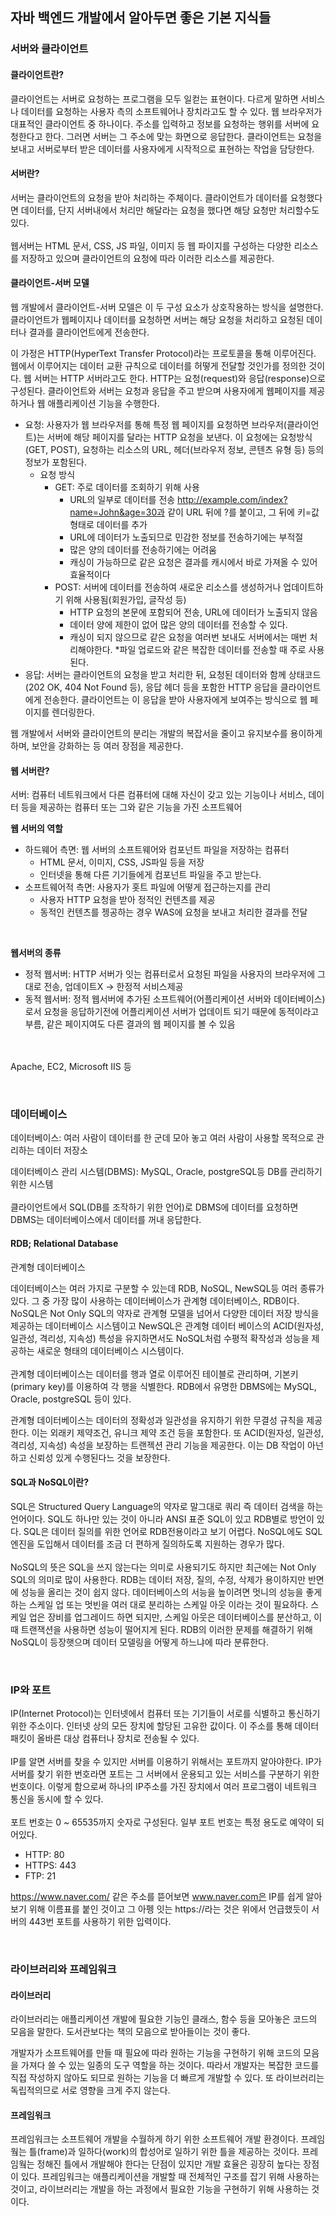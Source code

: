 ## 자바 백엔드 개발에서 알아두면 좋은 기본 지식들

### 서버와 클라이언트

#### 클라이언트란?
클라이언트는 서버로 요청하는 프로그램을 모두 일컫는 표현이다.
다르게 말하면 서비스나 데이터를 요청하는 사용자 측의 소프트웨어나 장치라고도 할 수 있다.
웹 브라우저가 대표적인 클라이언트 중 하나이다.
주소를 입력하고 정보를 요청하는 행위를 서버에 요청한다고 한다.
그러면 서버는 그 주소에 맞는 화면으로 응답한다.
클라이언트는 요청을 보내고 서버로부터 받은 데이터를 사용자에게 시작적으로 표현하는 작업을 담당한다.
<br>

#### 서버란?
서버는 클라이언트의 요청을 받아 처리하는 주체이다. 클라이언트가 데이터를 요청했다면 데이터를, 단지 서버내에서 처리만 해달라는 요청을 했다면 해당 요청만 처리할수도 있다.
<br><br>
웹서버는 HTML 문서, CSS, JS 파일, 이미지 등 웹 파이지를 구성하는 다양한 리소스를 저장하고 있으며 클라이언트의 요청에 따라 이러한 리소스를 제공한다.
<br>

#### 클라이언트-서버 모델
웹 개발에서 클라이언트-서버 모델은 이 두 구성 요소가 상호작용하는 방식을 설명한다.
클라이언트가 웹페이지나 데이터를 요청하면 서버는 해당 요청을 처리하고 요청된 데이터나 결과를 클라이언트에게 전송한다.

이 가정은 HTTP(HyperText Transfer Protocol)라는 프로토콜을 통해 이루어진다.
웹에서 이루어지는 데이터 교환 규칙으로 데이터를 허떻게 전달할 것인가를 정의한 것이다.
웹 서버는 HTTP 서버라고도 한다.
HTTP는 요청(request)와 응답(response)으로 구성된다.
클라이언트와 서버는 요청과 응답을 주고 받으며 사용자에게 웹페이지를 제공하거나 웹 애플리케이션 기능을 수행한다.

* 요청: 사용자가 웹 브라우저를 통해 특정 웹 페이지를 요청하면 브라우저(클라이언트)는 서버에 해당 페이지를 달라는 HTTP 요청을 보낸다. 이 요청에는 요청방식(GET, POST), 요청하는 리소스의 URL, 헤더(브라우저 정보, 콘텐츠 유형 등) 등의 정보가 포함된다.
    * 요청 방식 
        * GET: 주로 데이터를 조회하기 위해 사용
            * URL의 일부로 데이터를 전송   http://example.com/index?name=John&age=30과 같이 URL 뒤에 ?를 붙이고, 그 뒤에 키=값 형태로 데이터를 추가
            * URL에 데이터가 노출되므로 민감한 정보를 전송하기에는 부적절
            * 많은 양의 데이터를 전송하기에는 어려움
            * 캐싱이 가능하므로 같은 요청은 결과를 캐시에서 바로 가져올 수 있어 효율적이다
        * POST: 서버에 데이터를 전송하여 새로운 리소스를 생성하거나 업데이트하기 위해 사용됨(회원가입, 글작성 등)
            * HTTP 요청의 본문에 포함되어 전송, URL에 데이터가 노출되지 않음
            * 데이터 양에 제한이 없어 많은 양의 데이터를 전송할 수 있다.
            * 캐싱이 되지 않으므로 같은 요청을 여러번 보내도 서버에서는 매번 처리해야한다.
            *파일 업로드와 같은 복잡한 데이터를 전송할 때 주로 사용된다.
* 응답: 서버는 클라이언트의 요청을 받고 처리한 뒤, 요청된 데이터와 함께 상태코드(202 OK, 404 Not Found 등), 응답 헤더 등을 포함한 HTTP 응답을 클라이언트에게 전송한다. 클라이언트는 이 응답을 받아 사용자에게 보여주는 방식으로 웹 페이지를 렌더링한다.

웹 개발에서 서버와 클라이언트의 분리는 개발의 복잡서을 줄이고 유지보수를 용이하게 하며, 보안을 강화하는 등 여러 장점을 제공한다.
<br>

#### 웹 서버란?

서버: 컴퓨터 네트워크에서 다른 컴퓨터에 대해 자신이 갖고 있는 기능이나 서비스, 데이터 등을 제공하는 컴퓨터 또는 그와 같은 기능을 가진 소프트웨어


**웹 서버의 역할**

* 하드웨어 측면: 웹 서버의 소프트웨어와 컴포넌트 파일을 저장하는 컴퓨터
    * HTML 문서, 이미지, CSS, JS파일 등을 저장
    * 인터넷을 통해 다른 기기들에게 컴포넌트 파일을 주고 받는다.
* 소프트웨어적 측면: 사용자가 홋트 파일에 어떻게 접근하는지를 관리
    * 사용자 HTTP 요청을 받아 정적인 컨텐츠를 제공
    * 동적인 컨텐츠를 젱공하는 경우 WAS에 요청을 보내고 처리한 결과를 전달
<br>

**웹서버의 종류**

* 정적 웹서버: HTTP 서버가 잇는 컴퓨터로서 요청된 파일을 사용자의 브라우저에 그대로 전송, 업데이트X -> 한정적 서비스제공
* 동적 웹서버: 정적 웹서버에 추가된 소프트웨어(어플리케이션 서버와 데이터베이스)로서 요청을 응답하기전에 어플리케이션 서버가 업데이트 되기 때문에 동적이라고 부름, 같은 페이지여도 다른 결과의 웹 페이지를 볼 수 있음

<br><br>
Apache, EC2, Microsoft IIS 등

<br>

### 데이터베이스
데이터베이스: 여러 사람이 데이터를 한 군데 모아 놓고 여러 사람이 사용할 목적으로 관리하는 데이터 저장소

데이터베이스 관리 시스템(DBMS): MySQL, Oracle, postgreSQL등 DB를 관리하기 위한 시스템
<br><br>
클라이언트에서 SQL(DB를 조작하기 위한 언어)로 DBMS에 데이터를 요청하면 DBMS는 데이터베이스에서 데이터를 꺼내 응답한다.
<br>

#### RDB; Relational Database
관계형 데이터베이스

데이터베이스는 여러 가지로 구분할 수 있는데 RDB, NoSQL, NewSQL등 여러 종류가 있다.
그 중 가장 많이 사용하는 데이터베이스가 관계형 데이터베이스, RDB이다.
NoSQL은 Not Only SQL의 약자로 관계형 모델을 넘어서 다양한 데이터 저장 방식을 제공하는 데이터베이스 시스템이고 NewSQL은 관계형 데이터 베이스의 ACID(원자성, 일관성, 격리성, 지속성) 특성을 유지하면서도 NoSQL처럼 수평적 확작성과 성능을 제공하는 새로운 형태의 데이터베이스 시스템이다.
<br><br>
관계형 데이터베이스는 데이터를 행과 열로 이루어진 테이블로 관리하며, 기본키(primary key)를 이용하여 각 행을 식별한다.
RDB에서 유명한 DBMS에는 MySQL, Oracle, postgreSQL 등이 있다.

관계형 데이터베이스는 데이터의 정확성과 일관성을 유지하기 위한 무결성 규칙을 제공한다. 이는 외래키 제약조건, 유니크 제약 조건 등을 포함한다.
또 ACID(원자성, 일관성, 격리성, 지속성) 속성을 보장하는 트랜젝션 관리 기능을 제공한다. 이는 DB 작업이 아넌하고 신뢰성 있게 수행된다느 것을 보장한다.
<br>

#### SQL과 NoSQL이란?
SQL은 Structured Query Language의 약자로 말그대로 쿼리 즉 데이터 검색을 하는 언어이다.
SQL도 하나만 있는 것이 아니라 ANSI 표준 SQL이 있고 RDB별로 방언이 있다.
SQL은 데이터 질의를 위한 언어로 RDB전용이라고 보기 어렵다.
NoSQL에도 SQL엔진을 도입해서 데이터를 조금 더 편하게 질의하도록 지원하는 경우가 많다. 
<br><br>
NoSQL의 뜻은 SQL을 쓰지 않는다는 의미로 사용되기도 하지만 최근에는 Not Only SQL의 의미로 많이 사용한다.
RDB는 데이터 저장, 질의, 수정, 삭제가 용이하지만 반면에 성능을 올리는 것이 쉽지 않다.
데이터베이스의 서능을 높이려면 멋니의 성능을 좋게하는 스케일 업 또는 멋빈을 여러 대로 분리하는 스케일 아웃 이라는 것이 필요하다.
스케일 업은 장비를 업그레이드 하면 되지만, 스케일 아웃은 데이터베이스를 분산하고, 이때 트랜잭션을 사용하면 성능이 떨어지게 된다.
RDB의 이러한 문제를 해결하기 위해 NoSQL이 등장햇으며 데이터 모델링을 어떻게 하느냐에 따라 분류한다.

<br>

### IP와 포트
IP(Internet Protocol)는 인터넷에서 컴퓨터 또는 기기들이 서로를 식별하고 통신하기 위한 주소이다.
인터넷 상의 모든 장치에 할당된 고유한 값이다.
이 주소를 통해 데이터 패킷이 올바른 대상 컴퓨터나 장치로 전송될 수 있다.
<br><br>
IP를 알면 서버를 찾을 수 있지만 서버를 이용하기 위해서는 포트까지 알아야한다.
IP가 서버를 찾기 위한 번호라면 포트는 그 서버에서 운용되고 있는 서비스를 구분하기 위한 번호이다.
이렇게 함으로써 하나의 IP주소를 가진 장치에서 여러 프로그램이 네트워크 통신을 동시에 할 수 있다.
<br><br>
포트 번호는 0 ~ 65535까지 숫자로 구성된다.
일부 포트 번호는 특정 용도로 예약이 되어있다.

* HTTP: 80
* HTTPS: 443
* FTP: 21

https://www.naver.com/ 같은 주소를 뜯어보면 www.naver.com은 IP를 쉽게 알아보기 위해 이름표를 붙인 것이고 그 아펭 잇는 https://라는 것은 위에서 언급했듯이 서버의 443번 포트를 사용하기 위한 입력이다.

<br>

### 라이브러리와 프레임워크

#### 라이브러리
라이브러리는 애플리케이션 개발에 필요한 기능인 클래스, 함수 등을 모아놓은 코드의 모음을 말한다. 
도서관보다는 책의 모음으로 받아들이는 것이 좋다.

개발자가 소프트웨어를 만들 때 필요에 따라 원하는 기능을 구현하기 위해 코드의 모음을 가져다 쓸 수 있는 일종의 도구 역할을 하는 것이다.
따라서 개발자는 복잡한 코드를 직접 작성하지 않아도 되므로 원하는 기능을 더 빠르게 개발할 수 있다.
또 라이브러리는 독립적의므로 서로 영향을 크게 주지 않는다.

#### 프레임워크
프레임워크는 소프트웨어 개발을 수월하게 하기 위한 소프트웨어 개발 환경이다. 프레임웤는 틀(frame)과 일하다(work)의 합성어로 일하기 위한 틀을 제공하는 것이다.
프레임웤는 정해진 틀에서 개발해야 한다는 단점이 있지만 개발 효율은 굉장히 높다는 장점이 있다.
프레임워크는 애플리케이션을 개발할 때 전체적인 구조를 잡기 위해 사용하는 것이고, 라이브러리는 개발을 하는 과정에서 필요한 기능을 구현하기 위해 사용하는 것이다.